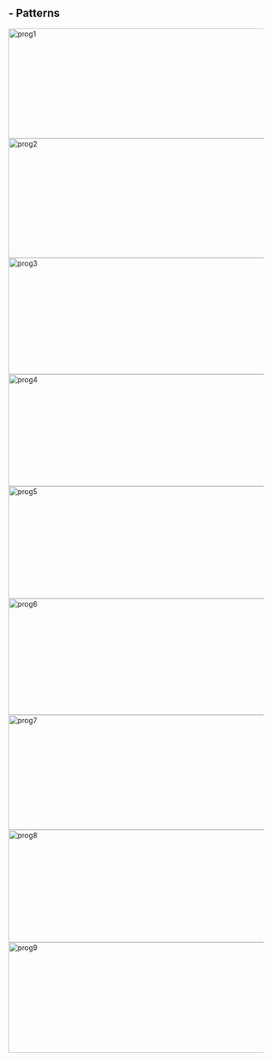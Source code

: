 ## - Patterns
<img width="991" height="217" alt="prog1" src="https://github.com/user-attachments/assets/e1320493-cd3b-454f-8235-dbcb793a2f8e" />
<img width="992" height="236" alt="prog2" src="https://github.com/user-attachments/assets/199009fa-43f6-4a71-8736-af463bac707d" />
<img width="995" height="230" alt="prog3" src="https://github.com/user-attachments/assets/fd1bbdba-d491-495c-91de-c4d1a9023dff" />
<img width="997" height="221" alt="prog4" src="https://github.com/user-attachments/assets/2566cbb9-4e4a-44cd-ac58-2efcba7ed96a" />
<img width="1005" height="222" alt="prog5" src="https://github.com/user-attachments/assets/fbe4f0c9-8656-4ca0-a3f8-4af9b414d800" />
<img width="988" height="230" alt="prog6" src="https://github.com/user-attachments/assets/758d0170-a31f-4b4d-b5a5-c5e56b2e593f" />
<img width="992" height="227" alt="prog7" src="https://github.com/user-attachments/assets/eb0371cb-7f02-4dc6-a24b-5fc3008f5e25" />
<img width="987" height="222" alt="prog8" src="https://github.com/user-attachments/assets/19e884eb-061b-44da-ae8b-c91e1dc04841" />
<img width="987" height="218" alt="prog9" src="https://github.com/user-attachments/assets/61eaa8de-18b8-48b5-9e39-d810531e4363" />
